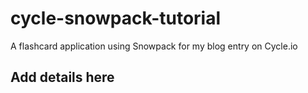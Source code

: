 # cycle-snowpack-tutorial

A flashcard application using Snowpack for my blog entry on Cycle.io

## Add details here
